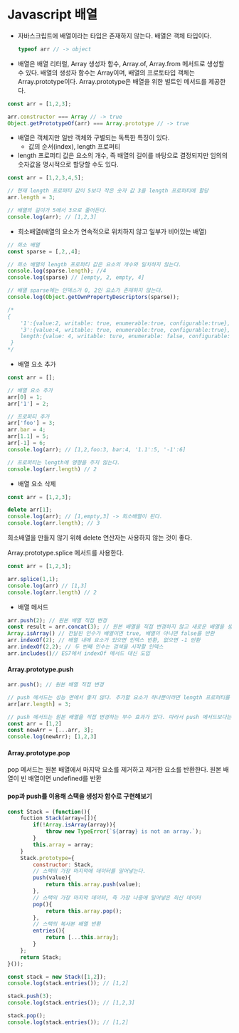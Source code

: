 # Javascript 배열

- 자바스크립트에 배열이라는 타입은 존재하지 않는다. 배열은 객체 타입이다.

  ```javascript
  typeof arr // -> object
  ```

- 배열은 배열 리터럴, Array 생성자 함수, Array.of, Array.from 메서드로 생성할 수 있다. 배열의 생성자 함수는 Array이며, 배열의 프로토타입 객체는 Array.prototype이다. Array.prototype은 배열을 위한 빌트인 메서드를 제공한다. 

```javascript
const arr = [1,2,3];

arr.constructor === Array // -> true
Object.getPrototypeOf(arr) === Array.prototype // -> true
```

- 배열은 객체지만 일반 객체와 구별되는 독특한 특징이 있다.
  - 값의 순서(index), length 프로퍼티
- length 프로퍼티 값은 요소의 개수, 즉 배열의 길이를 바탕으로 결정되지만 임의의 숫자값을 명시적으로 할당할 수도 있다. 

```javascript
const arr = [1,2,3,4,5];

// 현재 length 프로퍼티 값이 5보다 작은 숫자 값 3을 length 프로퍼티에 할당
arr.length = 3;

// 배열의 길이가 5에서 3으로 줄어든다.
console.log(arr); // [1,2,3]
```

- 희소배열(배열의 요소가 연속적으로 위치하지 않고 일부가 비어있는 배열)

```javascript
// 희소 배열
const sparse = [,2,,4];

// 희소 배열의 length 프로퍼티 값은 요소의 개수와 일치하지 않는다.
console.log(sparse.length); //4
console.log(sparse) // [empty, 2, empty, 4]

// 배열 sparse에는 인덱스가 0, 2인 요소가 존재하지 않는다.
console.log(Object.getOwnPropertyDescriptors(sparse));

/*
{
	'1':{value:2, writable: true, enumerable:true, configurable:true},
 	'3':{value:4, writable: true, enumerable:true, configurable:true},
 	length:{value: 4, writable: ture, enumerable: false, configurable: false}
 }
*/
```

- 배열 요소 추가

```javascript
const arr = [];

// 배열 요소 추가
arr[0] = 1;
arr['1'] = 2;

// 프로퍼티 추가
arr['foo'] = 3;
arr.bar = 4;
arr[1.1] = 5;
arr[-1] = 6;
console.log(arr); // [1,2,foo:3, bar:4, '1.1':5, '-1':6]

// 프로퍼티는 length에 영향을 주지 않는다.
console.log(arr.length) // 2
```

- 배열 요소 삭제

``` javascript
const arr = [1,2,3];

delete arr[1]; 
console.log(arr); // [1,empty,3] -> 희소배열이 된다.
console.log(arr.length); // 3
```

희소배열을 만들지 않기 위해 delete 연산자는 사용하지 않는 것이 좋다.

Array.prototype.splice 메서드를 사용한다.

```javascript
const arr = [1,2,3];

arr.splice(1,1);
console.log(arr) // [1,3]
console.log(arr.length) // 2
```

- 배열 메서드

```javascript
arr.push(2); // 원본 배열 직접 변경
const result = arr.concat(3); // 원본 배열을 직접 변경하지 않고 새로운 배열을 생성하여 반환
Array.isArray() // 전달된 인수가 배열이면 true, 배열이 아니면 false를 반환
arr.indexOf(2); // 배열 내에 요소가 있으면 인덱스 반환, 없으면 -1 반환
arr.indexOf(2,2); // 두 번째 인수는 검색을 시작할 인덱스
arr.includes()// ES7에서 indexOf 메서드 대신 도입
```

#### Array.prototype.push

```javascript
arr.push(); // 원본 배열 직접 변경

// push 메서드는 성능 면에서 좋지 않다. 추가할 요소가 하나뿐이라면 length 프로퍼티를 이용하여 배열의 마지막에 요소를 직접 추가할 수도 있다. 이게 push 메서드보다 빠르다.
arr[arr.length] = 3;

// push 메서드는 원본 배열을 직접 변경하는 부수 효과가 있다. 따라서 push 메서드보다는 ES6의 스프레드 문법을 사용하는 편이 좋다.
const arr = [1,2]
const newArr = [...arr, 3];
console.log(newArr); [1,2,3]
```

#### Array.prototype.pop

pop 메서드는 원본 배열에서 마지막 요소를 제거하고 제거한 요소를 반환한다. 원본 배열이 빈 배열이면 undefined를 반환

#### pop과 push를 이용해 스택을 생성자 함수로 구현해보기

```javascript
const Stack = (function(){
    fuction Stack(array=[]){
        if(!Array.isArray(array)){
            throw new TypeError(`${array} is not an array.`);
        }
        this.array = array;
    }
    Stack.prototype={
        constructor: Stack,
        // 스택의 가장 마지막에 데이터를 밀어넣는다.
        push(value){
            return this.array.push(value);
        },
        // 스택의 가장 마지막 데이터, 즉 가장 나중에 밀어넣은 최신 데이터
        pop(){
            return this.array.pop();
        },
        // 스택의 복사본 배열 반환
        entries(){
            return [...this.array];
        }
    };
    return Stack;
}());

const stack = new Stack([1,2]);
console.log(stack.entries()); // [1,2]

stack.push(3);
console.log(stack.entries()); // [1,2,3]

stack.pop();
console.log(stack.entries()); // [1,2]
```

